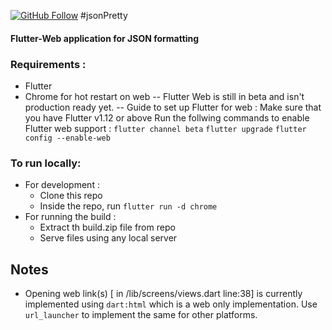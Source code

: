 [![GitHub Follow](https://img.shields.io/github/followers/bgrgv?style=social&logo=github)](https://github.com/bgrgv)
#jsonPretty
#### Flutter-Web application for JSON formatting

### Requirements :
- Flutter
- Chrome for hot restart on web
-- Flutter Web is still in beta and isn't production ready yet.
-- Guide to set up Flutter for web : 
		Make sure that you have Flutter v1.12 or above
		Run the follwing commands to enable Flutter web support :
			` flutter channel beta `
			` flutter upgrade `
			` flutter config --enable-web
 `

### To run locally:
- For development :
	- Clone this repo
	- Inside the repo, run `flutter run -d chrome`
- For running the build :
	 - Extract th build.zip file from repo
	 - Serve files using any local server
		
## Notes
- Opening web link(s) [ in /lib/screens/views.dart line:38] is currently implemented using `dart:html` which is a web only implementation. Use `url_launcher` to implement the same for other platforms.